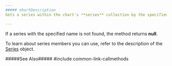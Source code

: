 ```yaml
---
##### shortDescription
Gets a series within the chart's **series** collection by the specified name (see the [name](/api-reference/20%20Data%20Visualization%20Widgets/dxPolarChart/1%20Configuration/series/name.md '/Documentation/ApiReference/Data_Visualization_Widgets/dxPolarChart/Configuration/series/#name') option).

---
```

If a series with the specified name is not found, the method returns **null**.

To learn about series members you can use, refer to the description of the [Series](/api-reference/20%20Data%20Visualization%20Widgets/dxPolarChart/7%20Chart%20Elements/Series '/Documentation/ApiReference/Data_Visualization_Widgets/dxPolarChart/Chart_Elements/Series/') object.

#####See Also#####
#include common-link-callmethods